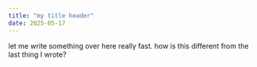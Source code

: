 ```yaml
---
title: "my title header"
date: 2025-05-17
---
```

let me write something over here really fast.
how is this different from the last thing I wrote?

